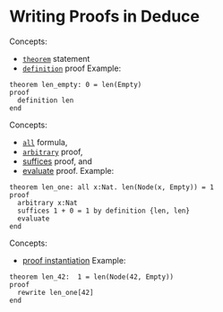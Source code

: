 # Writing Proofs in Deduce

Concepts:
* [`theorem`](https://jsiek.github.io/deduce/doc/Reference.html#theorem-statement) statement
* [`definition`](https://jsiek.github.io/deduce/doc/Reference.html#definition-proof) proof
Example:
```{.deduce^#len_empty}
theorem len_empty: 0 = len(Empty)
proof
  definition len
end
```

Concepts:
* [`all`](https://jsiek.github.io/deduce/doc/Reference.html#all-universal-quantifier) formula,
* [`arbitrary`](https://jsiek.github.io/deduce/doc/Reference.html#arbitrary-forall-introduction) proof,
* [suffices](https://jsiek.github.io/deduce/doc/Reference.html#suffices-proof-statement) proof, and
* [evaluate](https://jsiek.github.io/deduce/doc/Reference.html#evaluate) proof.
Example:
```{.deduce^#len_one}
theorem len_one: all x:Nat. len(Node(x, Empty)) = 1
proof
  arbitrary x:Nat
  suffices 1 + 0 = 1 by definition {len, len}
  evaluate
end
```

Concepts:
* [proof instantiation](https://jsiek.github.io/deduce/doc/Reference.html#instantiation-proof)
Example:
```{.deduce^#len_42}
theorem len_42:  1 = len(Node(42, Empty))
proof
  rewrite len_one[42]
end
```

<!--
```{.deduce^file=DeduceIntroProof.pf}
import Nat
import DeduceProgramming1

<<len_empty>>
<<len_one>>
<<len_42>>
```
-->
